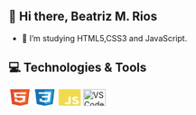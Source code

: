 ## 👋 Hi there, Beatriz M. Rios

- 🌱 I’m studying HTML5,CSS3 and JavaScript.

## 💻 Technologies & Tools

<div style="display: inline_block"> 
  <img align="center" height="30" width="40" src="https://raw.githubusercontent.com/devicons/devicon/master/icons/html5/html5-original.svg" title="HTML5">
  <img align="center" height="30" width="40" src="https://raw.githubusercontent.com/devicons/devicon/master/icons/css3/css3-original.svg" title="CSS3">
  <img align="center" height="30" width="40" src="https://raw.githubusercontent.com/devicons/devicon/master/icons/javascript/javascript-plain.svg" title="Javascript">
  <img align="center" height="30" width="40" src="https://cdn.jsdelivr.net/gh/devicons/devicon/icons/vscode/vscode-original.svg" title="VSCode"/>
</div>
<br>
